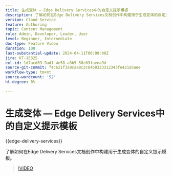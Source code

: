 ```yaml
---
title: 生成变体 — Edge Delivery Services中的自定义提示模板
description: 了解如何在Edge Delivery Services文档创作中构建用于生成变体的自定义提示模板。
version: Cloud Service
feature: Authoring
topic: Content Management
role: Admin, Developer, Leader, User
level: Beginner, Intermediate
doc-type: Feature Video
duration: 100
last-substantial-update: 2024-04-11T00:00:00Z
jira: KT-15325
exl-id: 1d7acd03-9ad1-4e58-a3b5-58c03faeea9d
source-git-commit: f4c621f3a9caa8c2c64b8323312343fe421a5aee
workflow-type: tm+mt
source-wordcount: '52'
ht-degree: 0%

---
```


# 生成变体 — Edge Delivery Services中的自定义提示模板

{{edge-delivery-services}}

了解如何在Edge Delivery Services文档创作中构建用于生成变体的自定义提示模板。

>[!VIDEO](https://video.tv.adobe.com/v/3428316/?learn=on)


